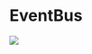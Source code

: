 # EventBus
[![](https://jitpack.io/v/Mouse0w0/EventBus.svg)](https://jitpack.io/#Mouse0w0/EventBus)
